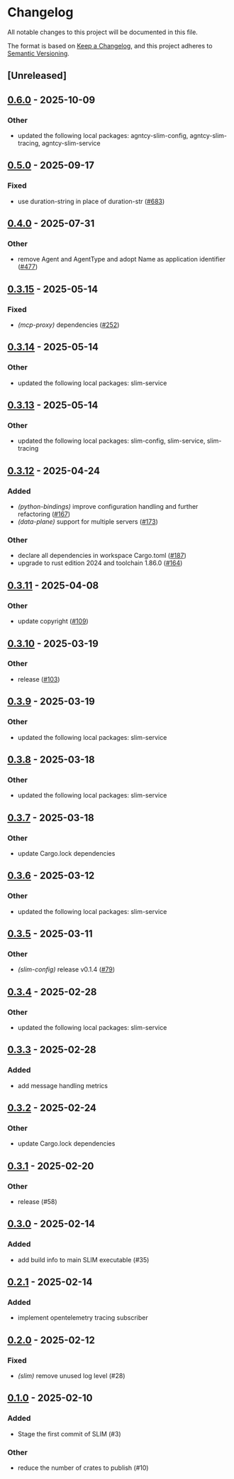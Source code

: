 # Changelog

All notable changes to this project will be documented in this file.

The format is based on [Keep a Changelog](https://keepachangelog.com/en/1.0.0/),
and this project adheres to [Semantic Versioning](https://semver.org/spec/v2.0.0.html).

## [Unreleased]

## [0.6.0](https://github.com/agntcy/slim/compare/slim-v0.5.0...slim-v0.6.0) - 2025-10-09

### Other

- updated the following local packages: agntcy-slim-config, agntcy-slim-tracing, agntcy-slim-service

## [0.5.0](https://github.com/agntcy/slim/compare/slim-v0.4.0...slim-v0.5.0) - 2025-09-17

### Fixed

- use duration-string in place of duration-str ([#683](https://github.com/agntcy/slim/pull/683))

## [0.4.0](https://github.com/agntcy/slim/compare/slim-v0.3.15...slim-v0.4.0) - 2025-07-31

### Other

- remove Agent and AgentType and adopt Name as application identifier ([#477](https://github.com/agntcy/slim/pull/477))

## [0.3.15](https://github.com/agntcy/slim/compare/slim-v0.3.14...slim-v0.3.15) - 2025-05-14

### Fixed

- *(mcp-proxy)* dependencies ([#252](https://github.com/agntcy/slim/pull/252))

## [0.3.14](https://github.com/agntcy/slim/compare/slim-v0.3.13...slim-v0.3.14) - 2025-05-14

### Other

- updated the following local packages: slim-service

## [0.3.13](https://github.com/agntcy/slim/compare/slim-v0.3.12...slim-v0.3.13) - 2025-05-14

### Other

- updated the following local packages: slim-config, slim-service, slim-tracing

## [0.3.12](https://github.com/agntcy/slim/compare/slim-v0.3.11...slim-v0.3.12) - 2025-04-24

### Added

- *(python-bindings)* improve configuration handling and further refactoring ([#167](https://github.com/agntcy/slim/pull/167))
- *(data-plane)* support for multiple servers ([#173](https://github.com/agntcy/slim/pull/173))

### Other

- declare all dependencies in workspace Cargo.toml ([#187](https://github.com/agntcy/slim/pull/187))
- upgrade to rust edition 2024 and toolchain 1.86.0 ([#164](https://github.com/agntcy/slim/pull/164))

## [0.3.11](https://github.com/agntcy/slim/compare/slim-v0.3.10...slim-v0.3.11) - 2025-04-08

### Other

- update copyright ([#109](https://github.com/agntcy/slim/pull/109))

## [0.3.10](https://github.com/agntcy/slim/compare/slim-v0.3.9...slim-v0.3.10) - 2025-03-19

### Other

- release ([#103](https://github.com/agntcy/slim/pull/103))

## [0.3.9](https://github.com/agntcy/slim/compare/slim-v0.3.8...slim-v0.3.9) - 2025-03-19

### Other

- updated the following local packages: slim-service

## [0.3.8](https://github.com/agntcy/slim/compare/slim-v0.3.7...slim-v0.3.8) - 2025-03-18

### Other

- updated the following local packages: slim-service

## [0.3.7](https://github.com/agntcy/slim/compare/slim-v0.3.6...slim-v0.3.7) - 2025-03-18

### Other

- update Cargo.lock dependencies

## [0.3.6](https://github.com/agntcy/slim/compare/slim-v0.3.5...slim-v0.3.6) - 2025-03-12

### Other

- updated the following local packages: slim-service

## [0.3.5](https://github.com/agntcy/slim/compare/slim-v0.3.4...slim-v0.3.5) - 2025-03-11

### Other

- *(slim-config)* release v0.1.4 ([#79](https://github.com/agntcy/slim/pull/79))

## [0.3.4](https://github.com/agntcy/slim/compare/slim-v0.3.3...slim-v0.3.4) - 2025-02-28

### Other

- updated the following local packages: slim-service

## [0.3.3](https://github.com/agntcy/slim/compare/slim-v0.3.2...slim-v0.3.3) - 2025-02-28

### Added

- add message handling metrics

## [0.3.2](https://github.com/agntcy/slim/compare/slim-v0.3.1...slim-v0.3.2) - 2025-02-24

### Other

- update Cargo.lock dependencies

## [0.3.1](https://github.com/agntcy/slim/compare/slim-v0.3.0...slim-v0.3.1) - 2025-02-20

### Other

- release (#58)

## [0.3.0](https://github.com/agntcy/slim/compare/slim-v0.2.1...slim-v0.3.0) - 2025-02-14

### Added

- add build info to main SLIM executable (#35)

## [0.2.1](https://github.com/agntcy/slim/compare/slim-v0.2.0...slim-v0.2.1) - 2025-02-14

### Added

- implement opentelemetry tracing subscriber

## [0.2.0](https://github.com/agntcy/slim/compare/slim-v0.1.0...slim-v0.2.0) - 2025-02-12

### Fixed

- *(slim)* remove unused log level (#28)

## [0.1.0](https://github.com/agntcy/slim/releases/tag/slim-v0.1.0) - 2025-02-10

### Added

- Stage the first commit of SLIM (#3)

### Other

- reduce the number of crates to publish (#10)
